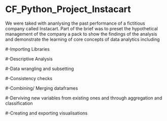 # CF_Python_Project_Instacart
We were taked with ananlysing the past performance of a fictitious company called Instacart. Part of the brief was to preset the hypothetical management of the company a pack to show the findings of the analysis and demonstrate the learning of core concepts of data analytics including 

#-Importing Libraries

#-Descriptive Analysis

#-Data wrangling and subsetting

#-Consistency checks

#-Combining/ Merging dataframes

#-Derviving new variables from existing ones and through aggregation and classification

#-Creating and exporting visualisations
